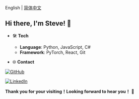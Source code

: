 English | [简体中文](https://github.com/smbb1234/smbb1234/edit/main/README-cn.md)

## Hi there, I'm Steve! 👋

- 🛠️ **Tech**
  - **Language**: Python, JavaScript, C#
  - **Framework**: PyTorch, React, Git

- 🌐 **Contact**

[![GitHub](https://img.icons8.com/?size=100&id=62856&format=png&color=000000)](https://github.com/smbb1234)

[![LinkedIn](https://img.icons8.com/?size=100&id=13930&format=png&color=000000)](https://www.linkedin.com/in/beile-jia-704414171/?locale=en_US)
 
**Thank you for your visiting！Looking forward to hear you！** 🎉
<!--
**smbb1234/smbb1234** is a ✨ _special_ ✨ repository because its `README.md` (this file) appears on your GitHub profile.

Here are some ideas to get you started:

- 🔭 I’m currently working on ...
- 🌱 I’m currently learning ...
- 👯 I’m looking to collaborate on ...
- 🤔 I’m looking for help with ...
- 💬 Ask me about ...
- 📫 How to reach me: ...
- 😄 Pronouns: ...
- ⚡ Fun fact: ...
-->
